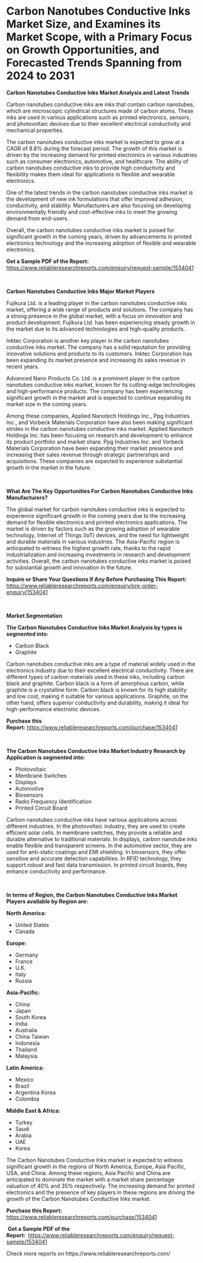 <p><h1>Carbon Nanotubes Conductive Inks Market Size, and Examines its Market Scope, with a Primary Focus on Growth Opportunities, and Forecasted Trends Spanning from 2024 to 2031</h1></p><p><strong>Carbon Nanotubes Conductive Inks Market Analysis and Latest Trends</strong></p>
<p><p>Carbon nanotubes conductive inks are inks that contain carbon nanotubes, which are microscopic cylindrical structures made of carbon atoms. These inks are used in various applications such as printed electronics, sensors, and photovoltaic devices due to their excellent electrical conductivity and mechanical properties.</p><p>The carbon nanotubes conductive inks market is expected to grow at a CAGR of 8.8% during the forecast period. The growth of this market is driven by the increasing demand for printed electronics in various industries such as consumer electronics, automotive, and healthcare. The ability of carbon nanotubes conductive inks to provide high conductivity and flexibility makes them ideal for applications in flexible and wearable electronics.</p><p>One of the latest trends in the carbon nanotubes conductive inks market is the development of new ink formulations that offer improved adhesion, conductivity, and stability. Manufacturers are also focusing on developing environmentally friendly and cost-effective inks to meet the growing demand from end-users.</p><p>Overall, the carbon nanotubes conductive inks market is poised for significant growth in the coming years, driven by advancements in printed electronics technology and the increasing adoption of flexible and wearable electronics.</p></p>
<p><strong>Get a Sample PDF of the Report:&nbsp;</strong> <a href="https://www.reliableresearchreports.com/enquiry/request-sample/1534041">https://www.reliableresearchreports.com/enquiry/request-sample/1534041</a></p>
<p>&nbsp;</p>
<p><strong>Carbon Nanotubes Conductive Inks Major Market Players</strong></p>
<p><p>Fujikura Ltd. is a leading player in the carbon nanotubes conductive inks market, offering a wide range of products and solutions. The company has a strong presence in the global market, with a focus on innovation and product development. Fujikura Ltd. has been experiencing steady growth in the market due to its advanced technologies and high-quality products.</p><p>Inktec Corporation is another key player in the carbon nanotubes conductive inks market. The company has a solid reputation for providing innovative solutions and products to its customers. Inktec Corporation has been expanding its market presence and increasing its sales revenue in recent years.</p><p>Advanced Nano Products Co. Ltd. is a prominent player in the carbon nanotubes conductive inks market, known for its cutting-edge technologies and high-performance products. The company has been experiencing significant growth in the market and is expected to continue expanding its market size in the coming years.</p><p>Among these companies, Applied Nanotech Holdings Inc., Ppg Industries Inc., and Vorbeck Materials Corporation have also been making significant strides in the carbon nanotubes conductive inks market. Applied Nanotech Holdings Inc. has been focusing on research and development to enhance its product portfolio and market share. Ppg Industries Inc. and Vorbeck Materials Corporation have been expanding their market presence and increasing their sales revenue through strategic partnerships and acquisitions. These companies are expected to experience substantial growth in the market in the future.</p></p>
<p>&nbsp;</p>
<p><strong>What Are The Key Opportunities For Carbon Nanotubes Conductive Inks Manufacturers?</strong></p>
<p><p>The global market for carbon nanotubes conductive inks is expected to experience significant growth in the coming years due to the increasing demand for flexible electronics and printed electronics applications. The market is driven by factors such as the growing adoption of wearable technology, Internet of Things (IoT) devices, and the need for lightweight and durable materials in various industries. The Asia-Pacific region is anticipated to witness the highest growth rate, thanks to the rapid industrialization and increasing investments in research and development activities. Overall, the carbon nanotubes conductive inks market is poised for substantial growth and innovation in the future.</p></p>
<p><strong>Inquire or Share Your Questions If Any Before Purchasing This Report:</strong> <a href="https://www.reliableresearchreports.com/enquiry/pre-order-enquiry/1534041">https://www.reliableresearchreports.com/enquiry/pre-order-enquiry/1534041</a></p>
<p>&nbsp;</p>
<p><strong>Market Segmentation</strong></p>
<p><strong>The Carbon Nanotubes Conductive Inks Market Analysis by types is segmented into:</strong></p>
<p><ul><li>Carbon Black</li><li>Graphite</li></ul></p>
<p><p>Carbon nanotubes conductive inks are a type of material widely used in the electronics industry due to their excellent electrical conductivity. There are different types of carbon materials used in these inks, including carbon black and graphite. Carbon black is a form of amorphous carbon, while graphite is a crystalline form. Carbon black is known for its high stability and low cost, making it suitable for various applications. Graphite, on the other hand, offers superior conductivity and durability, making it ideal for high-performance electronic devices.</p></p>
<p><strong>Purchase this Report:&nbsp;</strong><a href="https://www.reliableresearchreports.com/purchase/1534041">https://www.reliableresearchreports.com/purchase/1534041</a></p>
<p>&nbsp;</p>
<p><strong>The Carbon Nanotubes Conductive Inks Market Industry Research by Application is segmented into:</strong></p>
<p><ul><li>Photovoltaic</li><li>Membrane Switches</li><li>Displays</li><li>Automotive</li><li>Biosensors</li><li>Radio Frequency Identification</li><li>Printed Circuit Board</li></ul></p>
<p><p>Carbon nanotubes conductive inks have various applications across different industries. In the photovoltaic industry, they are used to create efficient solar cells. In membrane switches, they provide a reliable and durable alternative to traditional materials. In displays, carbon nanotube inks enable flexible and transparent screens. In the automotive sector, they are used for anti-static coatings and EMI shielding. In biosensors, they offer sensitive and accurate detection capabilities. In RFID technology, they support robust and fast data transmission. In printed circuit boards, they enhance conductivity and performance.</p></p>
<p>&nbsp;</p>
<p><strong>In terms of Region, the Carbon Nanotubes Conductive Inks Market Players available by Region are:</strong></p>
<p>
    <p> <strong> North America: </strong>
        <ul>
            <li>United States</li>
            <li>Canada</li>
        </ul>
        </p> 
    <p> <strong> Europe: </strong>
        <ul>
            <li>Germany</li>
            <li>France</li>
            <li>U.K.</li>
            <li>Italy</li>
            <li>Russia</li>
        </ul>
        </p> 
    <p> <strong> Asia-Pacific: </strong>
        <ul>
            <li>China</li>
            <li>Japan</li>
            <li>South Korea</li>
            <li>India</li>
            <li>Australia</li>
            <li>China Taiwan</li>
            <li>Indonesia</li>
            <li>Thailand</li>
            <li>Malaysia</li>
        </ul>
        </p> 
    <p> <strong> Latin America: </strong>
        <ul>
            <li>Mexico</li>
            <li>Brazil</li>
            <li>Argentina Korea</li>
            <li>Colombia</li>
        </ul>
        </p> 
    <p> <strong> Middle East & Africa: </strong>
        <ul>
            <li>Turkey</li>
            <li>Saudi</li>
            <li>Arabia</li>
            <li>UAE</li>
            <li>Korea</li>
        </ul>
    </p>
    </p>
<p><p>The Carbon Nanotubes Conductive Inks market is expected to witness significant growth in the regions of North America, Europe, Asia Pacific, USA, and China. Among these regions, Asia Pacific and China are anticipated to dominate the market with a market share percentage valuation of 40% and 35% respectively. The increasing demand for printed electronics and the presence of key players in these regions are driving the growth of the Carbon Nanotubes Conductive Inks market.</p></p>
<p><strong>Purchase this Report: </strong><a href="https://www.reliableresearchreports.com/purchase/1534041">https://www.reliableresearchreports.com/purchase/1534041</a></p>
<p>&nbsp;<strong>Get a Sample PDF of the Report:&nbsp;&nbsp;</strong><a href="https://www.reliableresearchreports.com/enquiry/request-sample/1534041">https://www.reliableresearchreports.com/enquiry/request-sample/1534041</a></p>
<p><strong></strong></p>
<p>Check more reports on https://www.reliableresearchreports.com/</p>